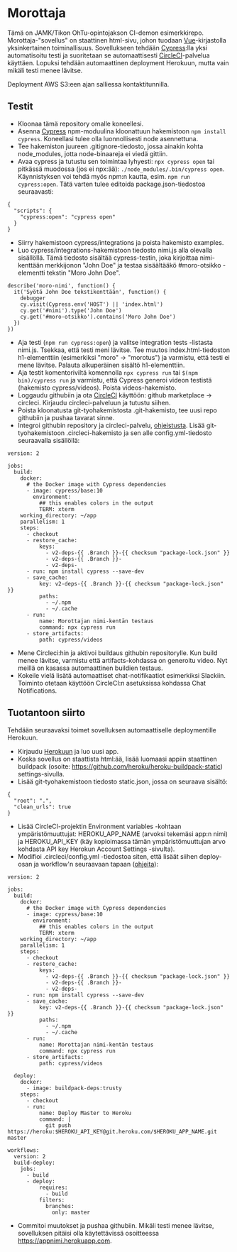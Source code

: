 # Morottaja

Tämä on JAMK/Tikon OhTu-opintojakson CI-demon esimerkkirepo. Morottaja-"sovellus" on staattinen html-sivu, johon tuodaan [Vue](https://vuejs.org/)-kirjastolla yksinkertainen toiminallisuus. Sovellukseen tehdään [Cypress](https://www.cypress.io):lla yksi automatisoitu testi ja suoritetaan se automaattisesti [CircleCI](https://circleci.com)-palvelua käyttäen. Lopuksi tehdään automaattinen deployment Herokuun, mutta vain mikäli testi menee lävitse.

Deployment AWS S3:een ajan salliessa kontaktitunnilla.

## Testit

- Kloonaa tämä repository omalle koneellesi.
- Asenna [Cypress](https://www.cypress.io) npm-moduulina kloonattuun hakemistoon `npm install cypress`. Koneellasi tulee olla luonnollisesti node asennettuna.
- Tee hakemiston juureen .gitignore-tiedosto, jossa ainakin kohta node_modules, jotta node-binaareja ei viedä gittiin.
- Avaa cypress ja tutustu sen toimintaa lyhyesti: `npx cypress open` tai pitkässä muodossa (jos ei npx:ää): `./node_modules/.bin/cypress open`. Käynnistyksen voi tehdä myös npm:n kautta, esim. `npm run cypress:open`. Tätä varten tulee editoida package.json-tiedostoa seuraavasti: 
```
{
  "scripts": {
    "cypress:open": "cypress open"
  }
}
```
- Siirry hakemistoon cypress/integrations ja poista hakemisto examples.
- Luo cypress/integrations-hakemistoon tiedosto nimi.js alla olevalla sisällöllä. Tämä tiedosto sisältää cypress-testin, joka kirjoittaa nimi-kenttään merkkijonon "John Doe" ja testaa sisäältääkö #moro-otsikko -elementti tekstin "Moro John Doe".
```
describe('moro-nimi', function() {
  it('Syötä John Doe tekstikenttään', function() {
    debugger
    cy.visit(Cypress.env('HOST') || 'index.html')
    cy.get('#nimi').type('John Doe')
    cy.get('#moro-otsikko').contains('Moro John Doe')
  })
})
```
- Aja testi (`npm run cypress:open`) ja valitse integration tests -listasta nimi.js. Tsekkaa, että testi meni lävitse. Tee muutos index.html-tiedoston h1-elementtiin (esimerkiksi "moro" -> "morotus") ja varmistu, että testi ei mene lävitse. Palauta alkuperäinen sisältö h1-elementtiin.
- Aja testit komentoriviltä komennolla `npx cypress run` tai `$(npm bin)/cypress run` ja varmistu, että Cypress generoi videon testistä (hakemisto cypress/videos). Poista videos-hakemisto.
- Loggaudu githubiin ja ota [CircleCI](https://circleci.com) käyttöön: github marketplace -> circleci. Kirjaudu circleci-palveluun ja tutustu siihen.
- Poista kloonatusta git-tyohakemistosta .git-hakemisto, tee uusi repo githubiin ja pushaa tavarat sinne.
- Integroi githubin repository ja circleci-palvelu, [ohjeistusta](https://docs.cypress.io/guides/guides/continuous-integration.html). Lisää git-tyohakemistoon .circleci-hakemisto ja sen alle config.yml-tiedosto seuraavalla sisällöllä:
```
version: 2

jobs:
  build:
    docker:
      # the Docker image with Cypress dependencies
      - image: cypress/base:10
        environment:
          ## this enables colors in the output
          TERM: xterm
    working_directory: ~/app
    parallelism: 1
    steps:
      - checkout
      - restore_cache:
          keys:
            - v2-deps-{{ .Branch }}-{{ checksum "package-lock.json" }}
            - v2-deps-{{ .Branch }}-
            - v2-deps-
      - run: npm install cypress --save-dev
      - save_cache:
          key: v2-deps-{{ .Branch }}-{{ checksum "package-lock.json" }}
          paths:
            - ~/.npm
            - ~/.cache
      - run:
          name: Morottajan nimi-kentän testaus
          command: npx cypress run
      - store_artifacts:
          path: cypress/videos
```
- Mene Circleci:hin ja aktivoi buildaus githubin repositorylle. Kun build menee lävitse, varmistu että artifacts-kohdassa on generoitu video. Nyt meillä on kasassa automaattinen buildien testaus. 
- Kokeile vielä lisätä automaattiset chat-notifikaatiot esimerkiksi Slackiin. Toiminto otetaan käyttöön CircleCI:n asetuksissa kohdassa Chat Notifications.

## Tuotantoon siirto

Tehdään seuraavaksi toimet sovelluksen automaattiselle deploymentille Herokuun.

- Kirjaudu [Herokuun](https://www.heroku.com/) ja luo uusi app. 
- Koska sovellus on staattista html:ää, lisää luomaasi appiin staattinen buildpack (osoite: https://github.com/heroku/heroku-buildpack-static) settings-sivulla.
- Lisää git-tyohakemistoon tiedosto static.json, jossa on seuraava sisältö:
```
{
  "root": ".",
  "clean_urls": true
}
```
- Lisää CircleCI-projektin Environment variables -kohtaan ympäristömuuttujat: HEROKU_APP_NAME (arvoksi tekemäsi app:n nimi) ja HEROKU_API_KEY (käy kopioimassa tämän ympäristömuuttujan arvo kohdasta API key Herokun Account Settings -sivulta).
- Modifioi .circleci/config.yml -tiedostoa siten, että lisäät siihen deploy-osan ja workflow'n seuraavaan tapaan ([ohjeita](https://circleci.com/docs/2.0/deployment-integrations/#heroku)):
```
version: 2

jobs:
  build:
    docker:
      # the Docker image with Cypress dependencies
      - image: cypress/base:10
        environment:
          ## this enables colors in the output
          TERM: xterm
    working_directory: ~/app
    parallelism: 1
    steps:
      - checkout
      - restore_cache:
          keys:
            - v2-deps-{{ .Branch }}-{{ checksum "package-lock.json" }}
            - v2-deps-{{ .Branch }}-
            - v2-deps-
      - run: npm install cypress --save-dev
      - save_cache:
          key: v2-deps-{{ .Branch }}-{{ checksum "package-lock.json" }}
          paths:
            - ~/.npm
            - ~/.cache
      - run:
          name: Morottajan nimi-kentän testaus
          command: npx cypress run
      - store_artifacts:
          path: cypress/videos

  deploy:
    docker:
      - image: buildpack-deps:trusty
    steps:
      - checkout
      - run:
          name: Deploy Master to Heroku
          command: |
            git push https://heroku:$HEROKU_API_KEY@git.heroku.com/$HEROKU_APP_NAME.git master

workflows:
  version: 2
  build-deploy:
    jobs:
      - build
      - deploy:
          requires:
            - build
          filters:
            branches:
              only: master
```

- Commitoi muutokset ja pushaa githubiin. Mikäli testi menee lävitse, sovelluksen pitäisi olla käytettävissä osoitteessa https://appnimi.herokuapp.com.
